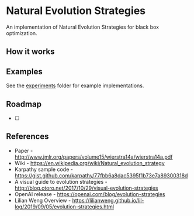 # Natural Evolution Strategies
An implementation of Natural Evolution Strategies for black box optimization.

## How it works

## Examples
See the [experiments](./experiments) folder for example implementations.

## Roadmap
- [ ] 

## References
- Paper - http://www.jmlr.org/papers/volume15/wierstra14a/wierstra14a.pdf
- Wiki - https://en.wikipedia.org/wiki/Natural_evolution_strategy
- Karpathy sample code - https://gist.github.com/karpathy/77fbb6a8dac5395f1b73e7a89300318d
- A visual guide to evolution strategies - http://blog.otoro.net/2017/10/29/visual-evolution-strategies
- OpenAI release - https://openai.com/blog/evolution-strategies
- Lilian Weng Overview - https://lilianweng.github.io/lil-log/2019/09/05/evolution-strategies.html